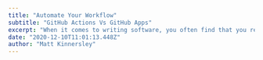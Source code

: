 ```yaml
---
title: "Automate Your Workflow"
subtitle: "GitHub Actions Vs GitHub Apps"
excerpt: "When it comes to writing software, you often find that you repeat the same small tasks over and over again. Not only does this waste a lot of time, it's incredibly tedious."
date: "2020-12-10T11:01:13.448Z"
author: "Matt Kinnersley"
---
```

